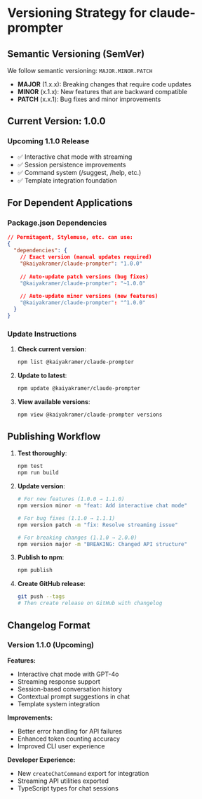 # Versioning Strategy for claude-prompter

## Semantic Versioning (SemVer)

We follow semantic versioning: `MAJOR.MINOR.PATCH`

- **MAJOR** (1.x.x): Breaking changes that require code updates
- **MINOR** (x.1.x): New features that are backward compatible
- **PATCH** (x.x.1): Bug fixes and minor improvements

## Current Version: 1.0.0

### Upcoming 1.1.0 Release
- ✅ Interactive chat mode with streaming
- ✅ Session persistence improvements
- ✅ Command system (/suggest, /help, etc.)
- ✅ Template integration foundation

## For Dependent Applications

### Package.json Dependencies

```json
// Permitagent, Stylemuse, etc. can use:
{
  "dependencies": {
    // Exact version (manual updates required)
    "@kaiyakramer/claude-prompter": "1.0.0"
    
    // Auto-update patch versions (bug fixes)
    "@kaiyakramer/claude-prompter": "~1.0.0"
    
    // Auto-update minor versions (new features)
    "@kaiyakramer/claude-prompter": "^1.0.0"
  }
}
```

### Update Instructions

1. **Check current version**:
   ```bash
   npm list @kaiyakramer/claude-prompter
   ```

2. **Update to latest**:
   ```bash
   npm update @kaiyakramer/claude-prompter
   ```

3. **View available versions**:
   ```bash
   npm view @kaiyakramer/claude-prompter versions
   ```

## Publishing Workflow

1. **Test thoroughly**:
   ```bash
   npm test
   npm run build
   ```

2. **Update version**:
   ```bash
   # For new features (1.0.0 → 1.1.0)
   npm version minor -m "feat: Add interactive chat mode"
   
   # For bug fixes (1.1.0 → 1.1.1)
   npm version patch -m "fix: Resolve streaming issue"
   
   # For breaking changes (1.1.0 → 2.0.0)
   npm version major -m "BREAKING: Changed API structure"
   ```

3. **Publish to npm**:
   ```bash
   npm publish
   ```

4. **Create GitHub release**:
   ```bash
   git push --tags
   # Then create release on GitHub with changelog
   ```

## Changelog Format

### Version 1.1.0 (Upcoming)
**Features:**
- Interactive chat mode with GPT-4o
- Streaming response support
- Session-based conversation history
- Contextual prompt suggestions in chat
- Template system integration

**Improvements:**
- Better error handling for API failures
- Enhanced token counting accuracy
- Improved CLI user experience

**Developer Experience:**
- New `createChatCommand` export for integration
- Streaming API utilities exported
- TypeScript types for chat sessions